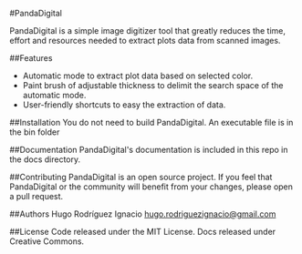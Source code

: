 #PandaDigital

PandaDigital is a simple image digitizer tool that greatly reduces the time, effort and resources 
needed to extract plots data from scanned images.

##Features
- Automatic mode to extract plot data based on selected color.
- Paint brush of adjustable thickness to delimit the search space of the automatic mode.
- User-friendly shortcuts to easy the extraction of data.

##Installation
You do not need to build PandaDigital. An executable file is in the bin folder

##Documentation
PandaDigital's documentation is included in this repo in the docs directory.

##Contributing
PandaDigital is an open source project. If you feel that PandaDigital or the community
will benefit from your changes, please open a pull request.

##Authors
Hugo Rodríguez Ignacio hugo.rodriguezignacio@gmail.com

##License
Code released under the MIT License.
Docs released under Creative Commons.
